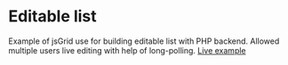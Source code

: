 # Editable list
Example of jsGrid use for building editable list with PHP backend. Allowed multiple users live editing with help of long-polling.
[Live example](http://sprightly.org.ua/table/)